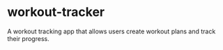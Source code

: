 # workout-tracker
A workout tracking app that allows users create workout plans and track their progress.
